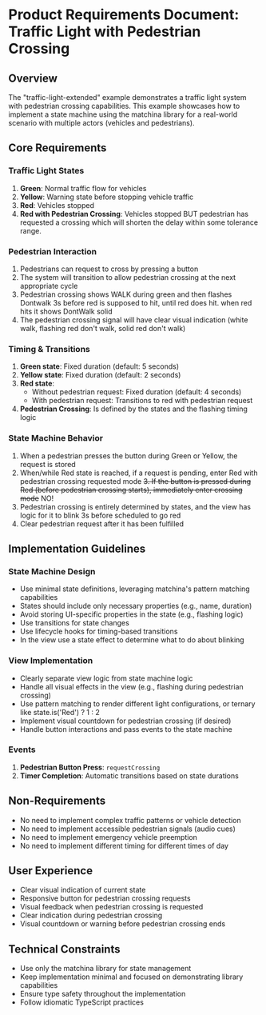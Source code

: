 # Product Requirements Document: Traffic Light with Pedestrian Crossing

## Overview

The "traffic-light-extended" example demonstrates a traffic light system with pedestrian crossing capabilities. This example showcases how to implement a state machine using the matchina library for a real-world scenario with multiple actors (vehicles and pedestrians).

## Core Requirements

### Traffic Light States

1. **Green**: Normal traffic flow for vehicles
2. **Yellow**: Warning state before stopping vehicle traffic
3. **Red**: Vehicles stopped
4. **Red with Pedestrian Crossing**: Vehicles stopped BUT pedestrian has requested a crossing which will shorten the delay within some tolerance range.

### Pedestrian Interaction

1. Pedestrians can request to cross by pressing a button
2. The system will transition to allow pedestrian crossing at the next appropriate cycle
3. Pedestrian crossing shows WALK during green and then flashes Dontwalk 3s before red is supposed to hit, until red does hit. when red hits it shows DontWalk solid
4. The pedestrian crossing signal will have clear visual indication (white walk, flashing red don't walk, solid red don't walk)

### Timing & Transitions

1. **Green state**: Fixed duration (default: 5 seconds)
2. **Yellow state**: Fixed duration (default: 2 seconds)
3. **Red state**:
   - Without pedestrian request: Fixed duration (default: 4 seconds)
   - With pedestrian request: Transitions to red with pedestrian request
4. **Pedestrian Crossing**: Is defined by the states and the flashing timing logic

### State Machine Behavior

1. When a pedestrian presses the button during Green or Yellow, the request is stored
2. When/while Red state is reached, if a request is pending, enter Red with pedestrian crossing requested mode
   ~~3. If the button is pressed during Red (before pedestrian crossing starts), immediately enter crossing mode~~ NO!
3. Pedestrian crossing is entirely determined by states, and the view has logic for it to blink 3s before scheduled to go red
4. Clear pedestrian request after it has been fulfilled

## Implementation Guidelines

### State Machine Design

- Use minimal state definitions, leveraging matchina's pattern matching capabilities
- States should include only necessary properties (e.g., name, duration)
- Avoid storing UI-specific properties in the state (e.g., flashing logic)
- Use transitions for state changes
- Use lifecycle hooks for timing-based transitions
- In the view use a state effect to determine what to do about blinking

### View Implementation

- Clearly separate view logic from state machine logic
- Handle all visual effects in the view (e.g., flashing during pedestrian crossing)
- Use pattern matching to render different light configurations, or ternary like state.is('Red') ? 1 : 2
- Implement visual countdown for pedestrian crossing (if desired)
- Handle button interactions and pass events to the state machine

### Events

1. **Pedestrian Button Press**: `requestCrossing`
2. **Timer Completion**: Automatic transitions based on state durations

## Non-Requirements

- No need to implement complex traffic patterns or vehicle detection
- No need to implement accessible pedestrian signals (audio cues)
- No need to implement emergency vehicle preemption
- No need to implement different timing for different times of day

## User Experience

- Clear visual indication of current state
- Responsive button for pedestrian crossing requests
- Visual feedback when pedestrian crossing is requested
- Clear indication during pedestrian crossing
- Visual countdown or warning before pedestrian crossing ends

## Technical Constraints

- Use only the matchina library for state management
- Keep implementation minimal and focused on demonstrating library capabilities
- Ensure type safety throughout the implementation
- Follow idiomatic TypeScript practices
